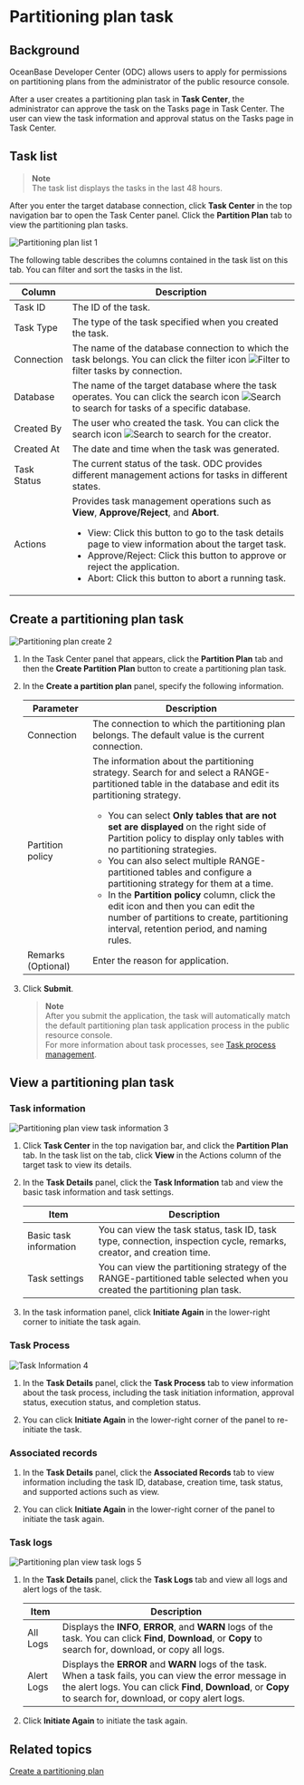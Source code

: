 # Partitioning plan task



## Background

OceanBase Developer Center (ODC) allows users to apply for permissions on partitioning plans from the administrator of the public resource console.

After a user creates a partitioning plan task in **Task Center**, the administrator can approve the task on the Tasks page in Task Center. The user can view the task information and approval status on the Tasks page in Task Center.

## Task list

> **Note**  
> The task list displays the tasks in the last 48 hours.

After you enter the target database connection, click **Task Center** in the top navigation bar to open the Task Center panel. Click the **Partition Plan** tab to view the partitioning plan tasks.

![Partitioning plan list 1](https://obbusiness-private.oss-cn-shanghai.aliyuncs.com/doc/img/odc/400/%E5%88%86%E5%8C%BA%E5%92%8C%E5%BD%B1%E5%AD%90%E8%A1%A8/%E5%AE%A2%E6%88%B7%E7%AB%AF-%E5%88%86%E5%8C%BA%E8%AE%A1%E5%88%92%E4%BB%BB%E5%8A%A11-EN.png)

The following table describes the columns contained in the task list on this tab. You can filter and sort the tasks in the list.

| **Column** | **Description** |
|---------|-----------------------------------------------------------------------------------------------------------------------------------------------------------------------------------------------------------------------------------------------------------------------------|
| Task ID | The ID of the task.  |
| Task Type | The type of the task specified when you created the task.  |
| Connection | The name of the database connection to which the task belongs.  You can click the filter icon ![Filter](https://help-static-aliyun-doc.aliyuncs.com/assets/img/zh-CN/0583667361/p352180.jpg) to filter tasks by connection.  |
| Database | The name of the target database where the task operates. You can click the search icon ![Search](https://help-static-aliyun-doc.aliyuncs.com/assets/img/zh-CN/5526247461/p416691.jpg) to search for tasks of a specific database.  |
| Created By | The user who created the task.  You can click the search icon ![Search](https://help-static-aliyun-doc.aliyuncs.com/assets/img/zh-CN/5526247461/p416691.jpg) to search for the creator.  |
| Created At | The date and time when the task was generated.  |
| Task Status | The current status of the task. ODC provides different management actions for tasks in different states.  |
| Actions | Provides task management operations such as **View**, **Approve/Reject**, and **Abort**.  <ul><li> View: Click this button to go to the task details page to view information about the target task.  </li><li> Approve/Reject: Click this button to approve or reject the application.   </li><li> Abort: Click this button to abort a running task. </li></ul> |

## Create a partitioning plan task

![Partitioning plan create 2](https://obbusiness-private.oss-cn-shanghai.aliyuncs.com/doc/img/odc/400/%E5%88%86%E5%8C%BA%E8%AE%A1%E5%88%92%E4%BB%BB%E5%8A%A12-EN.png)

1. In the Task Center panel that appears, click the **Partition Plan** tab and then the **Create Partition Plan** button to create a partitioning plan task.


2. In the **Create a partition plan** panel, specify the following information.

   | **Parameter** | **Description** |
   |---------|--------------------------------------------------------------------------------------------------------------------------------------------------------------------------------------------------------------------------------------------------------------------------------------------------|
   | Connection | The connection to which the partitioning plan belongs. The default value is the current connection.  |
   | Partition policy | The information about the partitioning strategy. Search for and select a RANGE-partitioned table in the database and edit its partitioning strategy.  <ul><li> You can select **Only tables that are not set are displayed** on the right side of Partition policy to display only tables with no partitioning strategies.  </li><li> You can also select multiple RANGE-partitioned tables and configure a partitioning strategy for them at a time.  </li><li> In the **Partition policy** column, click the edit icon and then you can edit the number of partitions to create, partitioning interval, retention period, and naming rules. </li></ul> |
   | Remarks (Optional) | Enter the reason for application.  |

3. Click **Submit**.

   > **Note**  
   > After you submit the application, the task will automatically match the default partitioning plan task application process in the public resource console.  
   > For more information about task processes, see [Task process management](../../6.web-odc-user-guide/4.web-odc-public-resource-management/4.web-odc-task-process.md).



## View a partitioning plan task

### **Task information**

![Partitioning plan view task information 3](https://obbusiness-private.oss-cn-shanghai.aliyuncs.com/doc/img/odc/400/N-%E5%88%86%E5%8C%BA%E8%AE%A1%E5%88%92-%E6%9F%A5%E7%9C%8B%E4%BB%BB%E5%8A%A1%E4%BF%A1%E6%81%AF3-EN.png)

1. Click **Task Center** in the top navigation bar, and click the **Partition Plan** tab. In the task list on the tab, click **View** in the Actions column of the target task to view its details.


2. In the **Task Details** panel, click the **Task Information** tab and view the basic task information and task settings.

   | Item | Description |
   |---------|--------------------------------------------------------------------------------|
   | Basic task information | You can view the task status, task ID, task type, connection, inspection cycle, remarks, creator, and creation time.  |
   | Task settings | You can view the partitioning strategy of the RANGE-partitioned table selected when you created the partitioning plan task.  |

3. In the task information panel, click **Initiate Again** in the lower-right corner to initiate the task again.

### **Task Process**

![Task Information 4](https://obbusiness-private.oss-cn-shanghai.aliyuncs.com/doc/img/odc/400/%E5%88%86%E5%8C%BA%E8%AE%A1%E5%88%92%E4%BB%BB%E5%8A%A14-EN.png)

1. In the **Task Details** panel, click the **Task Process** tab to view information about the task process, including the task initiation information, approval status, execution status, and completion status.


2. You can click **Initiate Again** in the lower-right corner of the panel to re-initiate the task.

### Associated records

1. In the **Task Details** panel, click the **Associated Records** tab to view information including the task ID, database, creation time, task status, and supported actions such as view.

2. You can click **Initiate Again** in the lower-right corner of the panel to initiate the task again.

### Task logs

![Partitioning plan view task logs 5](https://obbusiness-private.oss-cn-shanghai.aliyuncs.com/doc/img/odc/400/%E5%88%86%E5%8C%BA%E8%AE%A1%E5%88%92%E4%BB%BB%E5%8A%A15-EN.png)

1. In the **Task Details** panel, click the **Task Logs** tab and view all logs and alert logs of the task.

   | Item | Description |
   |------|-----------------------------------------------------------------------------------------------------------------------------|
   | All Logs | Displays the **INFO**, **ERROR**, and **WARN** logs of the task.  You can click **Find**, **Download**, or **Copy** to search for, download, or copy all logs.  |
   | Alert Logs | Displays the **ERROR** and **WARN** logs of the task. When a task fails, you can view the error message in the alert logs.  You can click **Find**, **Download**, or **Copy** to search for, download, or copy alert logs.  |

2. Click **Initiate Again** to initiate the task again.


## Related topics


[Create a partitioning plan](../../7.client-odc-user-guide/5.client-odc-use-tools/3.client-odc-partition-scheme.md)